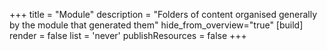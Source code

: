 +++
title = "Module"
description = "Folders of content organised generally by the module that generated them"
hide_from_overview="true"
[build]
  render = false
  list = 'never'
  publishResources = false
+++
